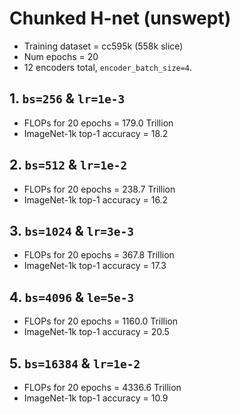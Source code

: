 # Chunked H-net (unswept)

- Training dataset = cc595k (558k slice)
- Num epochs = 20
- 12 encoders total, `encoder_batch_size=4`.

## 1. `bs=256` & `lr=1e-3`

- FLOPs for 20 epochs = 179.0 Trillion
- ImageNet-1k top-1 accuracy = 18.2

## 2. `bs=512` & `lr=1e-2`

- FLOPs for 20 epochs = 238.7 Trillion
- ImageNet-1k top-1 accuracy = 16.2

## 3. `bs=1024` & `lr=3e-3`

- FLOPs for 20 epochs = 367.8 Trillion
- ImageNet-1k top-1 accuracy = 17.3

## 4. `bs=4096` & `le=5e-3`

- FLOPs for 20 epochs = 1160.0 Trillion
- ImageNet-1k top-1 accuracy = 20.5

## 5. `bs=16384` & `lr=1e-2`

- FLOPs for 20 epochs = 4336.6 Trillion
- ImageNet-1k top-1 accuracy = 10.9
